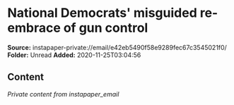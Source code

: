 # National Democrats' misguided re-embrace of gun control

**Source:** instapaper-private://email/e42eb5490f58e9289fec67c3545021f0/
**Folder:** Unread
**Added:** 2020-11-25T03:04:56




## Content
*Private content from instapaper_email*
